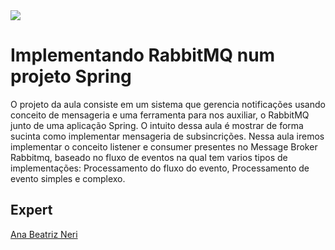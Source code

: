 <img src="https://storage.googleapis.com/golden-wind/experts-club/capa-github.svg" />

# Implementando RabbitMQ num projeto Spring

O projeto da aula consiste em um sistema que gerencia notificações usando conceito de mensageria e uma ferramenta para nos auxiliar, o RabbitMQ junto de uma aplicação Spring.
O intuito dessa aula é mostrar de forma sucinta como implementar mensageria de subsincrições.
Nessa aula iremos implementar o conceito listener e consumer presentes no Message Broker Rabbitmq, baseado no fluxo de eventos na qual tem varios tipos de implementações:
Processamento do fluxo do evento, Processamento de evento simples e complexo.


## Expert

[Ana Beatriz Neri](https://github.com/anabneri)
